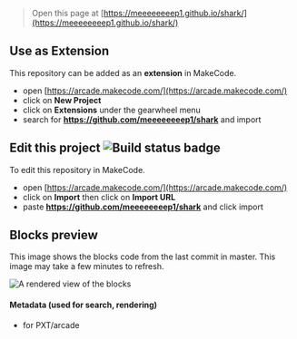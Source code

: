  


> Open this page at [https://meeeeeeeep1.github.io/shark/](https://meeeeeeeep1.github.io/shark/)

## Use as Extension

This repository can be added as an **extension** in MakeCode.

* open [https://arcade.makecode.com/](https://arcade.makecode.com/)
* click on **New Project**
* click on **Extensions** under the gearwheel menu
* search for **https://github.com/meeeeeeeep1/shark** and import

## Edit this project ![Build status badge](https://github.com/meeeeeeeep1/shark/workflows/MakeCode/badge.svg)

To edit this repository in MakeCode.

* open [https://arcade.makecode.com/](https://arcade.makecode.com/)
* click on **Import** then click on **Import URL**
* paste **https://github.com/meeeeeeeep1/shark** and click import

## Blocks preview

This image shows the blocks code from the last commit in master.
This image may take a few minutes to refresh.

![A rendered view of the blocks](https://github.com/meeeeeeeep1/shark/raw/master/.github/makecode/blocks.png)

#### Metadata (used for search, rendering)

* for PXT/arcade
<script src="https://makecode.com/gh-pages-embed.js"></script><script>makeCodeRender("{{ site.makecode.home_url }}", "{{ site.github.owner_name }}/{{ site.github.repository_name }}");</script>
